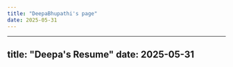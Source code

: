 ```yaml
---
title: "DeepaBhupathi's page"
date: 2025-05-31
---
```

---
title: "Deepa's Resume"
date: 2025-05-31
---
